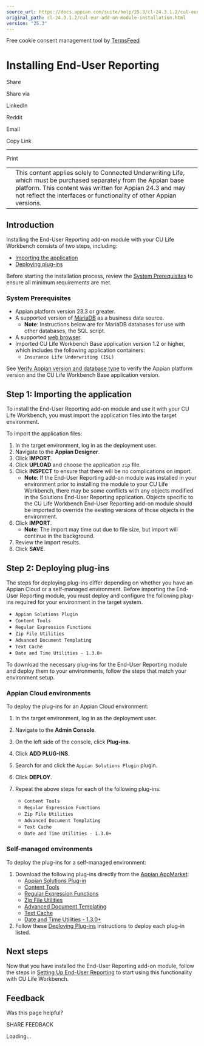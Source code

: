 ```yaml
---
source_url: https://docs.appian.com/suite/help/25.3/cl-24.3.1.2/cul-eur-add-on-module-installation.html
original_path: cl-24.3.1.2/cul-eur-add-on-module-installation.html
version: "25.3"
---
```


Free cookie consent management tool by [TermsFeed](https://www.termsfeed.com/)

# Installing End-User Reporting

Share

Share via

LinkedIn

Reddit

Email

Copy Link

* * *

Print

<table><tbody><tr><td><i class="fa fa-check-square-o" aria-hidden="true"></i></td><td>This content applies solely to Connected Underwriting Life, which must be purchased separately from the Appian base platform. This content was written for Appian 24.3 and may not reflect the interfaces or functionality of other Appian versions.</td></tr></tbody></table>

## Introduction

Installing the End-User Reporting add-on module with your CU Life Workbench consists of two steps, including:

-   [Importing the application](#step-1-importing-the-application)
-   [Deploying plug-ins](#step-2-deploying-plug-ins)

Before starting the installation process, review the [System Prerequisites](#system-prerequisites) to ensure all minimum requirements are met.

### System Prerequisites

-   Appian platform version 23.3 or greater.
-   A supported version of [MariaDB](../System_Requirements.html#databases) as a business data source.
    -   **Note**: Instructions below are for MariaDB databases for use with other databases, the SQL script.
-   A supported [web browser](../System_Requirements.html#web-browsers).
-   Imported CU Life Workbench Base application version 1.2 or higher, which includes the following application containers:
    -   `Insurance Life Underwriting (ISL)`

See [Verify Appian version and database type](installing-cu-life.html#verify-the-appian-version-and-database-type) to verify the Appian platform version and the CU Life Workbench Base application version.

## Step 1: Importing the application

To install the End-User Reporting add-on module and use it with your CU Life Workbench, you must import the application files into the target environment.

To import the application files:

1.  In the target environment, log in as the deployment user.
2.  Navigate to the **Appian Designer**.
3.  Click **IMPORT**.
4.  Click **UPLOAD** and choose the application `zip` file.
5.  Click **INSPECT** to ensure that there will be no complications on import.
    -   **Note**: If the End-User Reporting add-on module was installed in your environment prior to installing the module to your CU Life Workbench, there may be some conflicts with any objects modified in the Solutions End-User Reporting application. Objects specific to the CU Life Workbench End-User Reporting add-on module should be imported to override the existing versions of those objects in the environment.
6.  Click **IMPORT**.
    -   **Note**: The import may time out due to file size, but import will continue in the background.
7.  Review the import results.
8.  Click **SAVE**.

## Step 2: Deploying plug-ins

The steps for deploying plug-ins differ depending on whether you have an Appian Cloud or a self-managed environment. Before importing the End-User Reporting module, you must deploy and configure the following plug-ins required for your environment in the target system.

-   `Appian Solutions Plugin`
-   `Content Tools`
-   `Regular Expression Functions`
-   `Zip File Utilities`
-   `Advanced Document Templating`
-   `Text Cache`
-   `Date and Time Utilities - 1.3.0+`

To download the necessary plug-ins for the End-User Reporting module and deploy them to your environments, follow the steps that match your environment setup.

### Appian Cloud environments

To deploy the plug-ins for an Appian Cloud environment:

1.  In the target environment, log in as the deployment user.
2.  Navigate to the **Admin Console**.
3.  On the left side of the console, click **Plug-ins**.
4.  Click **ADD PLUG-INS**.
5.  Search for and click the `Appian Solutions Plugin` plugin.
6.  Click **DEPLOY**.
7.  Repeat the above steps for each of the following plug-ins:

    -   `Content Tools`
    -   `Regular Expression Functions`
    -   `Zip File Utilities`
    -   `Advanced Document Templating`
    -   `Text Cache`
    -   `Date and Time Utilities - 1.3.0+`

### Self-managed environments

To deploy the plug-ins for a self-managed environment:

1.  Download the following plug-ins directly from the [Appian AppMarket](https://community.appian.com/b/appmarket):
    -   [Appian Solutions Plug-in](https://community.appian.com/b/appmarket/posts/appian-solutions-plug-in)
    -   [Content Tools](https://community.appian.com/b/appmarket/posts/content-tools)
    -   [Regular Expression Functions](https://community.appian.com/b/appmarket/posts/regular-expression-functions)
    -   [Zip File Utilities](https://community.appian.com/b/appmarket/posts/zip-file-utilities)
    -   [Advanced Document Templating](https://community.appian.com/b/appmarket/posts/advanced-document-templating)
    -   [Text Cache](https://community.appian.com/b/appmarket/posts/text-cache)
    -   [Date and Time Utilities - 1.3.0+](https://community.appian.com/b/appmarket/posts/date-and-time-utilities)
2.  Follow these [Deploying Plug-ins](../Appian_Plug-ins.html#deploying-plug-ins) instructions to deploy each plug-in listed.

## Next steps

Now that you have installed the End-User Reporting add-on module, follow the steps in [Setting Up End-User Reporting](cul-eur-add-on-module-setup.html) to start using this functionality with CU Life Workbench.

## Feedback

Was this page helpful?

SHARE FEEDBACK

Loading...